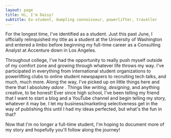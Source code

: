 ```yaml
---
layout: page
title: Hi, I'm Daisy!
subtitle: Ex-student, dumpling connoisseur, powerlifter, traveller
---
```


For the longest time, I've identified as a student. Just this past June, I officially relinquished my title as a student at the University of Washington and entered a limbo before beginning my full-time career as a Consulting Analyst at Accenture down in Los Angeles. 

Throughout college, I've had the opportunity to really push myself outside of my comfort zone and growing through whatever life throws my way. I've participated in everything from international student organizations to powerlifting clubs to online student newspapers to recruiting tech talks, and much, much more. Along the way, I've picked up on little things here and there that I absolutey <i>adore </i>. Things like <i>writing</i>, <i>designing</i>, and anything creative, to be honest! Ever since high school, I've been telling my friend that I want to start a blog and a YouTube channel and begin telling my story, whatever it may be. I let my business/marketing selectiveness get in the way of publishing this until I had my ideas perfected, but what's the fun in that?

Now that I'm no longer a full-time student, I'm hoping to document more of my story and hopefully you'll follow along the journey!

